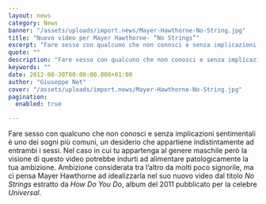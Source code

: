 ```yaml
---
layout: news
category: News
banner: "/assets/uploads/import.news/Mayer-Hawthorne-No-String.jpg"
title: "Nuovo video per Mayer Hawthorne- “No Strings”"
excerpt: "Fare sesso con qualcuno che non conosci e senza implicazioni sentimentali è uno dei sogni più comuni, un desiderio che appartiene indistintamente ad entrambi i sessi. Nel caso in cui tu appartenga al genere maschile però la visione di questo video potrebbe indurti ad alimentare patologicamente la tua ambizione. Ambizione considerata tra l’altro da molti [&hellip"
quote: ""
description: "Fare sesso con qualcuno che non conosci e senza implicazioni sentimentali è uno dei sogni più comuni, un desiderio che appartiene indistintamente ad entrambi i sessi. Nel caso in cui tu appartenga al genere maschile però la visione di questo video potrebbe indurti ad alimentare patologicamente la tua ambizione. Ambizione considerata tra l’altro da molti [&hellip"
keywords: ""
date: 2012-08-30T00:00:00.000+01:00
author: "Giuseppe Net"
cover: "/assets/uploads/import.news/Mayer-Hawthorne-No-String.jpg"
pagination:
  enabled: true

---
```


Fare sesso con qualcuno che non conosci e senza implicazioni sentimentali è uno dei sogni più comuni, un desiderio che appartiene indistintamente ad entrambi i sessi. Nel caso in cui tu appartenga al genere maschile però la visione di questo video potrebbe indurti ad alimentare patologicamente la tua ambizione. Ambizione considerata tra l’altro da molti poco signorile, ma ci pensa Mayer Hawthorne ad idealizzarla nel suo nuovo video dal titolo _No Strings_ estratto da _How Do You Do_, album del 2011 pubblicato per la celebre _Universal_.